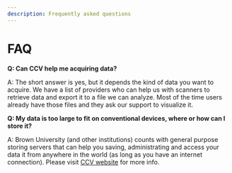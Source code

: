 ```yaml
---
description: Frequently asked questions
---
```


# FAQ

**Q: Can CCV help me acquiring data?**

A:  The short answer is yes, but it depends the kind of data you want to acquire. We have a list of providers who can help us with scanners to retrieve data and export it to a file we can analyze. Most of the time users already have those files and they ask our support to visualize it.

**Q: My data is too large to fit on conventional devices, where or how can I store it?**

A: Brown University \(and other institutions\) counts with  general purpose storing servers that can help you saving, administrating  and access your data it from anywhere in the world \(as long as you have an internet connection\). Please visit [CCV website](https://ccv.brown.edu/) for more info.


